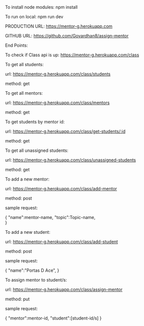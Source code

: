 To install node modules: npm install

To run on local: npm run dev

PRODUCTION URL: https://mentor-g.herokuapp.com

GITHUB URL: https://github.com/Govardhan8/assign-mentor

End Points:

To check if Class api is up: https://mentor-g.herokuapp.com/class

To get all students:

url: https://mentor-g.herokuapp.com/class/students

method: get

To get all mentors:

url: https://mentor-g.herokuapp.com/class/mentors

method: get

To get students by mentor id:

url: https://mentor-g.herokuapp.com/class/get-students/:id

method: get

To get all unassigned students:

url: https://mentor-g.herokuapp.com/class/unassigned-students

method: get

To add a new mentor:

url: https://mentor-g.herokuapp.com/class/add-mentor

method: post

sample request:

{
"name":mentor-name,
"topic":Topic-name,  
}

To add a new student:

url: https://mentor-g.herokuapp.com/class/add-student

method: post

sample request:

{
"name":"Portas D Ace",
}

To assign mentor to student/s:

url: https://mentor-g.herokuapp.com/class/assign-mentor

method: put

sample request:

{
"mentor":mentor-id,
"student":[student-id/s]
}
